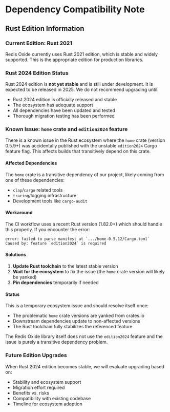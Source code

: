 # Dependency Compatibility Note

## Rust Edition Information

### Current Edition: Rust 2021
Redis Oxide currently uses Rust 2021 edition, which is stable and widely supported. This is the appropriate edition for production libraries.

### Rust 2024 Edition Status
Rust 2024 edition is **not yet stable** and is still under development. It is expected to be released in 2025. We do not recommend upgrading until:

- Rust 2024 edition is officially released and stable
- The ecosystem has adequate support
- All dependencies have been updated and tested
- Thorough migration testing has been performed

### Known Issue: `home` crate and `edition2024` feature

There is a known issue in the Rust ecosystem where the `home` crate (version 0.5.9+) was accidentally published with the unstable `edition2024` Cargo feature flag. This affects builds that transitively depend on this crate.

#### Affected Dependencies

The `home` crate is a transitive dependency of our project, likely coming from one of these dependencies:
- `clap`/`cargo` related tools
- `tracing`/logging infrastructure
- Development tools like `cargo-audit`

#### Workaround

The CI workflow uses a recent Rust version (1.82.0+) which should handle this properly. If you encounter the error:

```
error: failed to parse manifest at `.../home-0.5.12/Cargo.toml`
Caused by: feature `edition2024` is required
```

#### Solutions

1. **Update Rust toolchain** to the latest stable version
2. **Wait for the ecosystem** to fix the issue (the `home` crate version will likely be yanked)
3. **Pin dependencies** temporarily if needed

#### Status

This is a temporary ecosystem issue and should resolve itself once:
- The problematic `home` crate versions are yanked from crates.io
- Downstream dependencies update to non-affected versions
- The Rust toolchain fully stabilizes the referenced feature

The Redis Oxide library itself does not use the `edition2024` feature and the issue is purely a transitive dependency problem.

### Future Edition Upgrades

When Rust 2024 edition becomes stable, we will evaluate upgrading based on:
- Stability and ecosystem support
- Migration effort required
- Benefits vs. risks
- Compatibility with existing codebase
- Timeline for ecosystem adoption